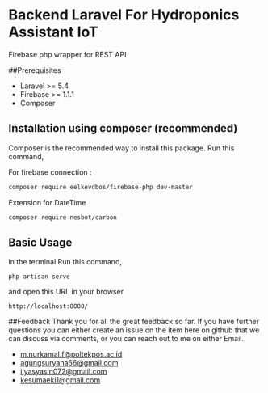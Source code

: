 Backend Laravel For Hydroponics Assistant IoT
============

Firebase php wrapper for REST API

##Prerequisites
- Laravel >= 5.4
- Firebase >= 1.1.1
- Composer

## Installation using composer (recommended)
Composer is the recommended way to install this package. Run this command,

For firebase connection :
```bash
composer require eelkevdbos/firebase-php dev-master
```
Extension for DateTime
```bash
composer require nesbot/carbon
```


## Basic Usage

in the terminal Run this command,
```
php artisan serve

```

and open this URL in your browser

```
http://localhost:8000/

```
##Feedback
Thank you for all the great feedback so far. If you have further questions you can either create an issue on the item here on github that we can discuss via comments, or you can reach out to me on either Email.

- m.nurkamal.f@poltekpos.ac.id
- agungsuryana66@gmail.com
- ilyasyasin072@gmail.com
- kesumaeki1@gmail.com
